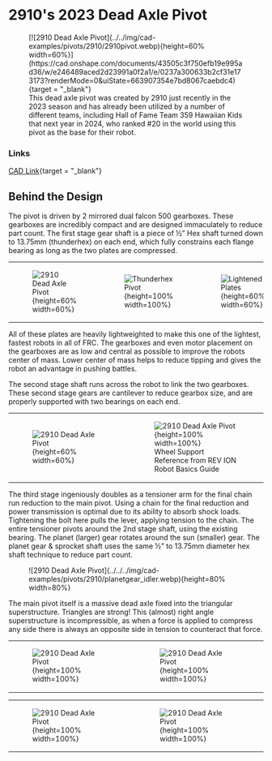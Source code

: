 <meta property="og:title" content="Pivot CAD Example: 2910 Dead Axle Pivot">
<meta property="og:type" content="website">
<meta property="og:url" content="https://www.frcdesign.org/cad-examples/shooter/examples/6328pivot/">
<!--meta property="og:image" content="https://www.frcdesign.org/img/cad-examples/shooter/1678-shooter/citrus-shooter.webp"-->
<meta name="theme-color" content="#4CAE4F">
<meta name="twitter:card" content="summary_large_image">

<style>

td, th , table{
   border: none!important;
}

td{
  text-align: left !important;
  vertical-align: middle !important;
}

table tr:hover{
    background-color: transparent !important;
}

</style>

# 2910's 2023 Dead Axle Pivot

<figure markdown="span">
[![2910 Dead Axle Pivot](../../img/cad-examples/pivots/2910/2910pivot.webp){height=60% width=60%}](https://cad.onshape.com/documents/43505c3f750efb19e995ad36/w/e246489aced2d23991a0f2a1/e/0237a300633b2cf31e173173?renderMode=0&uiState=663907354e7bd8067caebdc4){target = "_blank"}
<figcaption>This dead axle pivot was created by 2910 just recently in the 2023 season and has already been utilized by a number of different teams, including Hall of Fame Team 359 Hawaiian Kids that next year in 2024, who ranked #20 in the world using this pivot as the base for their robot.</figcaption>
</figure>

### Links

[CAD Link](https://cad.onshape.com/documents/43505c3f750efb19e995ad36/w/e246489aced2d23991a0f2a1/e/0237a300633b2cf31e173173?renderMode=0&uiState=663907354e7bd8067caebdc4){target = "_blank"}

## Behind the Design

The pivot is driven by 2 mirrored dual falcon 500 gearboxes. These gearboxes are incredibly compact and are designed immaculately to reduce part count. The first stage gear shaft is a piece of ½” Hex shaft turned down to 13.75mm (thunderhex) on each end, which fully constrains each flange bearing as long as the two plates are compressed.

||||
|:-:|:-:|:-:|
|<figure markdown="span">![2910 Dead Axle Pivot](../../../img/cad-examples/pivots/2910/2910gearbox.webp){height=60% width=60%}</figure>|<figure markdown="span">![Thunderhex Pivot](../../../img/cad-examples/pivots/2910/thunderhex_example.webp){height=100% width=100%}</figure>|<figure markdown="span">![Lightened Plates](../../../img/cad-examples/pivots/2910/gearbox_plates.webp){height=60% width=60%}</figure>|

All of these plates are heavily lightweighted to make this one of the lightest, fastest robots in all of FRC. The gearboxes and even motor placement on the gearboxes are as low and central as possible to improve the robots center of mass. Lower center of mass helps to reduce tipping and gives the robot an advantage in pushing battles.

The second stage shaft runs across the robot to link the two gearboxes. These second stage gears are cantilever to reduce gearbox size, and are properly supported with two bearings on each end.

|||
|:-:|:-:|
|<figure markdown="span">![2910 Dead Axle Pivot](../../../img/cad-examples/pivots/2910/pivot_link.webp){height=60% width=60%}</figure>|<figure markdown="span">![2910 Dead Axle Pivot](../../../img/cad-examples/pivots/2910/bearings.webp){height=100% width=100%}<figcaption>Wheel Support Reference from REV ION Robot Basics Guide</figcaption></figure>|

The third stage ingeniously doubles as a tensioner arm for the final chain run reduction to the main pivot. Using a chain for the final reduction and power transmission is optimal due to its ability to absorb shock loads. Tightening the bolt here pulls the lever, applying tension to the chain. The entire tensioner pivots around the 2nd stage shaft, using the existing bearing. The planet (larger) gear rotates around the sun (smaller) gear. The planet gear & sprocket shaft uses the same ½” to 13.75mm diameter hex shaft technique to reduce part count.

<figure markdown="span">![2910 Dead Axle Pivot](../../../img/cad-examples/pivots/2910/planetgear_idler.webp){height=80% width=80%}</figure>

The main pivot itself is a massive dead axle fixed into the triangular superstructure. Triangles are strong! This (almost) right angle superstructure is incompressible, as when a force is applied to compress any side there is always an opposite side in tension to counteract that force.

|||
|:-:|:-:|
|<figure markdown="span">![2910 Dead Axle Pivot](../../../img/cad-examples/pivots/2910/aframe1.webp){height=100% width=100%}</figure>|<figure markdown="span">![2910 Dead Axle Pivot](../../../img/cad-examples/pivots/2910/aframe2.webp){height=100% width=100%}</figure>|

|||
|:-:|:-:|
|<figure markdown="span">![2910 Dead Axle Pivot](../../../img/cad-examples/pivots/6328/triangles.webp){height=100% width=100%}</figure>|<figure markdown="span">![2910 Dead Axle Pivot](../../../img/cad-examples/pivots/2910/triangles2.webp){height=100% width=100%}</figure>|

<br>